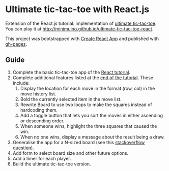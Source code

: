 Ultimate tic-tac-toe with React.js
==================================

Extension of the React.js tutorial: implementation of [ultimate tic-tac-toe](https://en.wikipedia.org/wiki/Ultimate_tic-tac-toe). You can play it at <http://minimuino.github.io/ultimate-tic-tac-toe-react>.

This project was bootstrapped with [Create React App](https://github.com/facebookincubator/create-react-app) and published with [gh-pages](https://github.com/tschaub/gh-pages).

Guide
-----

1. Complete the basic tic-tac-toe app of the [React tutorial](https://reactjs.org/tutorial/tutorial.html).
2. Complete additional features listed at the [end of the tutorial](https://reactjs.org/tutorial/tutorial.html#wrapping-up). These include:
	1. Display the location for each move in the format (row, col) in the move history list.
	2. Bold the currently selected item in the move list.
	3. Rewrite Board to use two loops to make the squares instead of hardcoding them.
	4. Add a toggle button that lets you sort the moves in either ascending or descending order.
	5. When someone wins, highlight the three squares that caused the win.
	6. When no one wins, display a message about the result being a draw.
3. Generalise the app for a N-sized board (see this [stackoverflow question](https://stackoverflow.com/questions/1056316/algorithm-for-determining-tic-tac-toe-game-over)).
4. Add form to select board size and other future options.
5. Add a timer for each player.
6. Build the ultimate tic-tac-toe version.